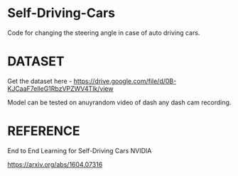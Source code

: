 # Self-Driving-Cars
Code for changing the steering angle in case of auto driving cars.



# DATASET
Get the dataset here - https://drive.google.com/file/d/0B-KJCaaF7elleG1RbzVPZWV4Tlk/view


Model can be tested on anuyrandom video of dash any dash cam recording.

# REFERENCE

End to End Learning for Self-Driving Cars
NVIDIA

https://arxiv.org/abs/1604.07316

